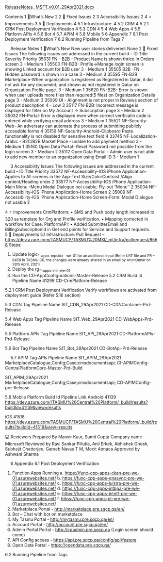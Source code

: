 [ReleaseNotes_ MSFT_v0.01_29Apr2021.docx](/.attachments/ReleaseNotes_%20MSFT_v0.01_29Apr2021-90dfda13-e8db-4556-ba3a-7f8209b201cd.docx)

Contents
1	🔧What’s New	2
2	🚀 Fixed Issues	2
3	Accessibility Issues	2
4	⭐ Improvements	3
5	🚀 Deployments	4
5.1	Infrastructure:	4
5.2	CRM	4
5.2.1	CRM Post Deployment Verification	4
5.3	CDN	4
5.4	Web Apps	4
5.5	Platform APIs	4
5.6	Bot	4
5.7	APIM	4
5.8	Mobile	5
6	Appendix	7
6.1	Post Deployment Verification	7
6.2	Running Pipeline from Tags	7







 
Release Notes
1	🔧What’s New
New user stories delivered: None
2	🚀 Fixed Issues
The following issues are addressed in the current build –
ID	Title	Severity	Priority
35031
FN - B2B - Product Name is shown thrice in Orders screen	3 - Medium	1
35500
FN-B2B- Profile->Manage login screen is showing Linked account for B2B user	3 - Medium	1
35505
B2B -FN - Hidden password is shown in a case	3 - Medium	3
35595
FN-B2B Marketplace-When organization is registered as Registered in Qatar, it did not ask for any document; and shown as not registered in Qatar on Organization Profile page.	3 - Medium	1
35620
FN-B2B- Error is shown when user uploads more files than required(5 files) on Organization Details page	3 - Medium	3
35039
UI - Alignment is not proper in Reviews section of product description	4 - Low	3
35117
FN-B2B: Incorrect message is displayed for filter on My Account -> Subscription page	3 - Medium	2
35032
FN-Portal-Error is displayed even when correct verificatin code is entered while verifying email address	3 - Medium	1
35521
NF-Security- Web- An adversary can automate the process of submitting publicly accessible forms		4
35159
	NF-Security-Android-Clipboard Paste functionality is not disabled for sensitive text field		4
33745
NF-Localization-Arabic - B2C/B2B Market Place - unable to add payment method	3 - Medium	1
35160
Open Data Portal- Reset Password not possible from the login screen	3 - Medium	2
35112
Open Data Portal - Admin user is not able to add new member to an organization using Email ID	3 - Medium	1

 
3	Accessibility Issues
The following issues are addressed in the current build –
ID	Title	Priority
33572
NF-Accessibility-IOS iPhone Application-Applies to All screens in the App-Text Size/ColorContrast /Align content/Heading order	2
33577
NF-Accessibility-IOS iPhone Application-Main Menu -Menu Modal Dialogue not usable; Fly-out “Menu’’	2
35004
NF-Accessibility-IOS iPhone Application-Home Screen	2
35009
NF-Accessibility-IOS iPhone Application-Home Screen-Form: Modal Dialogue not usable	2

4	⭐ Improvements
CrmPlatform:
•	SMS and Push body length increased to 320 as template for Org and Profile verification.
•	Mapping corrected in workflow for Case.
PlatformAPI:
•	Added SubmitterEmail and BillingSubscriptionId in Get end points for Service and Support requests.
 
5	🚀 Deployments
5.1	Infrastructure: 
Pull Request – https://dev.azure.com/TASMUCP/TASMU%20MSI/_git/infra/pullrequest/6558 
Steps:
1.	Update logic-<sub>-apps-mpsidx-<env>-we-01 for an additional input (Refer UAT file and PR – 6458 in TASMU CP, the changes were already shared in an email by ArunKumar on 28th April, 2021) 
2.	Deploy the rg-<sub>-apps-int-<env>-we-01
3.	Run the CD-AppConfigurations-Master-Release 
5.2	CRM
Build Id	Pipeline Name
41298	CD-CrmPlatform-Release

5.2.1	CRM Post Deployment Verification
  Verify workflows are activated from deployment guide (Refer 5.16 section) 

5.3	CDN
Tag	Pipeline Name
SIT_CDN_29Apr2021	CD-CDNContainer-Prd-Release


5.4	Web Apps
Tag	Pipeline Name
SIT_Web_29Apr2021	CD-WebApps-Prd-Release


5.5	Platform APIs
Tag	Pipeline Name
SIT_API_29Apr2021	CD-PlatformAPIs-Prd-Release


5.6	Bot
Tag	Pipeline Name
SIT_Bot_29Apr2021	CD-BotApi-Prd-Release


 
5.7	APIM 
Tag	APIs	Pipeline Name
SIT_APIM_29Apr2021	MarketplaceCatalogue;Config;Case;cmsdocumentsapi;
	CI-APIMConfig-CentralPlatformCore-Master-Prd-Build

SIT_APIM_29Apr2021	MarketplaceCatalogue;Config;Case;cmsdocumentsapi;	CD-APIMConfig-pre-Release


5.8	Mobile
Platform	Build Id	Pipeline Link
Android	41139	https://dev.azure.com//TASMU%20Central%20Platform/_build/results?buildId=41139&view=results

iOS	41518	https://dev.azure.com/TASMUCP/TASMU%20Central%20Platform/_build/results?buildId=41518&view=results


 
💻 Reviewers 
Prepared By	Manvir Kaur, Sumit Gupta
Company name	Microsoft
Reviewed by 	Ravi Sankar Pillutla, Anil Erkek, Abhishek Ghosh, Subhajit Chatterjee, Gareeb Navas T M, Mecit Atmaca
Approved by 	Ashwani Sharma

 
6	Appendix
6.1	Post Deployment Verification
1.	Function Apps Running 
a.	https://func-cpp-apps-ckan-pre-we-01.azurewebsites.net/ 
b.	https://func-cpp-apps-qnasync-pre-we-01.azurewebsites.net/ 
c.	https://func-cpp-apps-luistra-pre-we-01.azurewebsites.net/ 
d.	https://func-cpp-apps-intbpa-pre-we-01.azurewebsites.net/ 
e.	https://func-cpp-apps-intntf-pre-we-01.azurewebsites.net/ 
f.	https://func-cpp-apps-pt-pre-we-01.azurewebsites.net/ 
2.	Marketplace Portal - http://marketplace.pre.sqcp.qa/en/ 
3.	Bot – Chat with bot on marketplace 
4.	My Tasmu Portal - http://mytasmu.pre.sqcp.qa/en/ 
5.	Account Portal - http://account.pre.sqcp.qa/en/ 
6.	Admin Portal Portal - http://cpadmin.pre.sqcp.qa  (Login screen should come) 
7.	API Config access - https://api.pre.sqcp.qa/config/api/feature 
8.	Open Data Portal - https://opendata.pre.sqcp.qa/

6.2	Running Pipeline from Tags
 
